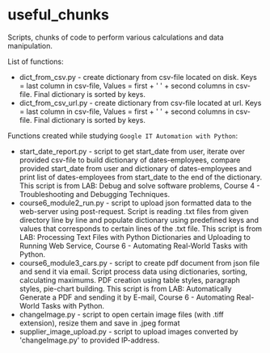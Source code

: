 # useful_chunks

Scripts, chunks of code to perform various calculations and data manipulation.

List of functions:
* dict_from_csv.py - create dictionary from csv-file located on disk. Keys = last column in csv-file, Values = first + ' ' + second columns in csv-file. Final dictionary is sorted by keys.
* dict_from_csv_url.py - create dictionary from csv-file located at url. Keys = last column in csv-file, Values = first + ' ' + second columns in csv-file. Final dictionary is sorted by keys.


Functions created while studying `Google IT Automation with Python`:
* start_date_report.py - script to get start_date from user, iterate over provided csv-file to build dictionary of dates-employees, compare provided start_date from user and dictionary of dates-employees and print list of dates-employees from start_date to the end of the dictionary. This script is from LAB: Debug and solve software problems, Course 4 - Troubleshooting and Debugging Techniques.
* course6_module2_run.py - script to upload json formatted data to the web-server using post-request. Script is reading .txt files from given directory line by line and populate dictionary using predefined keys and values that corresponds to certain lines of the .txt file. This script is from LAB: Processing Text Files with Python Dictionaries and Uploading to Running Web Service, Course 6 - Automating Real-World Tasks with Python.
* course6_module3_cars.py - script to create pdf document from json file and send it via email. Script process data using dictionaries, sorting, calculating maximums. PDF creation using table styles, paragraph styles, pie-chart building. This script is from LAB: Automatically Generate a PDF and sending it by E-mail, Course 6 - Automating Real-World Tasks with Python.
* changeImage.py - script to open certain image files (with .tiff extension), resize them and save in .jpeg format
* supplier_image_upload.py - script to upload images converted by 'changeImage.py' to provided IP-address.
